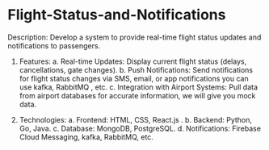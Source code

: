 # Flight-Status-and-Notifications
Description: Develop a system to provide real-time flight status updates and notifications to
passengers.
1. Features:
a. Real-time Updates: Display current flight status (delays, cancellations, gate
changes).
b. Push Notifications: Send notifications for flight status changes via SMS, email, or
app notifications you can use kafka, RabbitMQ , etc.
c. Integration with Airport Systems: Pull data from airport databases for accurate
information, we will give you mock data.

2. Technologies:
a. Frontend: HTML, CSS, React.js .
b. Backend: Python, Go, Java.
c. Database: MongoDB, PostgreSQL.
d. Notifications: Firebase Cloud Messaging, kafka, RabbitMQ, etc.
